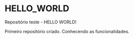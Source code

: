 # HELLO_WORLD
Repositório teste - HELLO WORLD!

Primeiro repositório criado. Conhecendo as funcionalidades.
